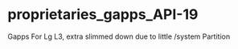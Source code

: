 proprietaries_gapps_API-19
==========================

Gapps For Lg L3, extra slimmed down due to little /system Partition
